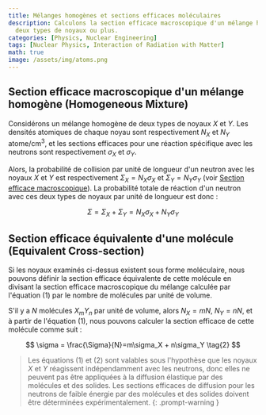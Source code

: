 ```yaml
---
title: Mélanges homogènes et sections efficaces moléculaires
description: Calculons la section efficace macroscopique d'un mélange homogène contenant
  deux types de noyaux ou plus.
categories: [Physics, Nuclear Engineering]
tags: [Nuclear Physics, Interaction of Radiation with Matter]
math: true
image: /assets/img/atoms.png
---
```

## Section efficace macroscopique d'un mélange homogène (Homogeneous Mixture)
Considérons un mélange homogène de deux types de noyaux $X$ et $Y$. Les densités atomiques de chaque noyau sont respectivement $N_X$ et $N_Y$ $\text{atome/cm}^3$, et les sections efficaces pour une réaction spécifique avec les neutrons sont respectivement $\sigma_X$ et $\sigma_Y$. 

Alors, la probabilité de collision par unité de longueur d'un neutron avec les noyaux $X$ et $Y$ est respectivement $\Sigma_X=N_X\sigma_X$ et $\Sigma_Y=N_Y\sigma_Y$ (voir [Section efficace macroscopique](/posts/Neutron-Interactions-and-Cross-sections/#section-efficace-macroscopique-macroscopic-cross-section)). La probabilité totale de réaction d'un neutron avec ces deux types de noyaux par unité de longueur est donc :

$$ \Sigma = \Sigma_X + \Sigma_Y = N_X\sigma_X + N_Y\sigma_Y \tag{1}$$

## Section efficace équivalente d'une molécule (Equivalent Cross-section)
Si les noyaux examinés ci-dessus existent sous forme moléculaire, nous pouvons définir la section efficace équivalente de cette molécule en divisant la section efficace macroscopique du mélange calculée par l'équation (1) par le nombre de molécules par unité de volume.

S'il y a $N$ molécules $X_mY_n$ par unité de volume, alors $N_X=mN$, $N_Y=nN$, et à partir de l'équation (1), nous pouvons calculer la section efficace de cette molécule comme suit :

$$ \sigma = \frac{\Sigma}{N}=m\sigma_X + n\sigma_Y \tag{2} $$

> Les équations (1) et (2) sont valables sous l'hypothèse que les noyaux $X$ et $Y$ réagissent indépendamment avec les neutrons, donc elles ne peuvent pas être appliquées à la diffusion élastique par des molécules et des solides.
> Les sections efficaces de diffusion pour les neutrons de faible énergie par des molécules et des solides doivent être déterminées expérimentalement.
{: .prompt-warning }
